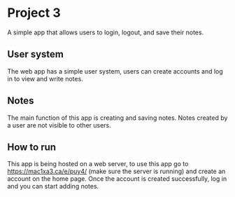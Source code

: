 # Project 3
A simple app that allows users to login, logout, and save their notes.

## User system
The web app has a simple user system, users can create accounts and log in to view and write notes.

## Notes
The main function of this app is creating and saving notes. Notes created by a user are not visible to other users. 

## How to run
This app is being hosted on a web server, to use this app go to https://mac1xa3.ca/e/puy4/ (make sure the server is running) and create an account on the home page. Once the account is created successfully, log in and you can start adding notes. 





